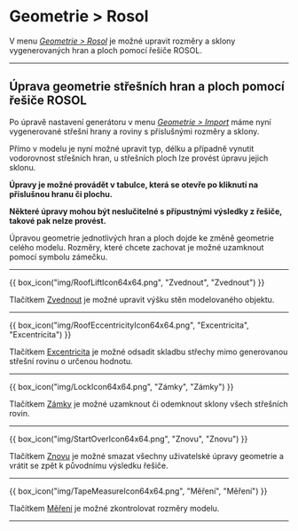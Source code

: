 
# Geometrie &gt; Rosol

<p>
V menu <u><i>Geometrie &gt; Rosol</i></u> je možné upravit rozměry a sklony vygenerovaných hran a ploch pomocí řešiče ROSOL.
</p>

<hr class="main">

<h2>Úprava geometrie střešních hran a ploch pomocí řešiče ROSOL</h2>

<p>
Po úpravě nastavení generátoru v menu <u><i>Geometrie &gt; Import</i></u> máme nyní vygenerované střešní hrany a roviny s příslušnými rozměry a sklony.
</p>

<p>
Přímo v modelu je nyní možné upravit typ, délku a případně vynutit vodorovnost střešních hran, u střešních ploch lze provést úpravu jejich sklonu. 
</p>
<p>
<b>Úpravy je možné provádět v tabulce, která se otevře po kliknutí na příslušnou hranu či plochu.</b>
</p>

<p>
<b>Některé úpravy mohou být neslučitelné s přípustnými výsledky z řešiče, takové pak nelze provést.</b>
</p>

<p>
Úpravou geometrie jednotlivých hran a ploch dojde ke změně geometrie celého modelu. Rozměry, které chcete zachovat je možné uzamknout pomocí symbolu zámečku.
</p>

<hr class="main">

{{ box_icon("img/RoofLiftIcon64x64.png", "Zvednout", "Zvednout") }}

Tlačítkem <u>Zvednout</u> je možné upravit výšku stěn modelovaného objektu.

<hr class="main">

{{ box_icon("img/RoofEccentricityIcon64x64.png", "Excentricita", "Excentricita") }}

Tlačítkem <u>Excentricita</u> je možné odsadit skladbu střechy mimo generovanou střešní rovinu o určenou hodnotu.

<hr class="main">

{{ box_icon("img/LockIcon64x64.png", "Zámky", "Zámky") }}

Tlačítkem <u>Zámky</u> je možné uzamknout či odemknout sklony všech střešních rovin.

<hr class="main">

{{ box_icon("img/StartOverIcon64x64.png", "Znovu", "Znovu") }}

Tlačítkem <u>Znovu</u> je možné smazat všechny uživatelské úpravy geometrie a vrátit se zpět k původnímu výsledku řešiče.

<hr class="main">

{{ box_icon("img/TapeMeasureIcon64x64.png", "Měření", "Měření") }}

Tlačítkem <u>Měření</u> je možné zkontrolovat rozměry modelu.

<hr class="main">

<!-- product: HiStruct Roofs -->



